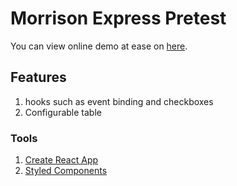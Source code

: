 # Morrison Express Pretest

You can view online demo at ease on [here](xxx).
## Features

1. hooks such as event binding and checkboxes
2. Configurable table

### Tools

1. [Create React App](https://github.com/facebook/create-react-app)
2. [Styled Components](https://github.com/styled-components/styled-components)